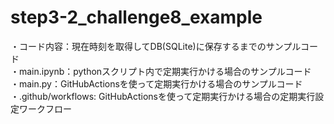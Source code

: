 # step3-2_challenge8_example
・コード内容：現在時刻を取得してDB(SQLite)に保存するまでのサンプルコード   
・main.ipynb：pythonスクリプト内で定期実行かける場合のサンプルコード  
・main.py：GitHubActionsを使って定期実行かける場合のサンプルコード  
・.github/workflows: GitHubActionsを使って定期実行かける場合の定期実行設定ワークフロー  
